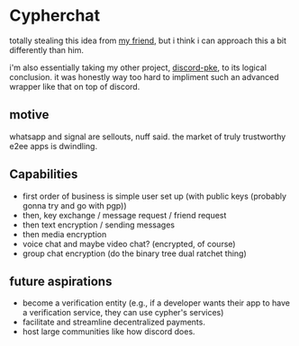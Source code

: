 
# Cypherchat

totally stealing this idea from [my friend](https://github.com/The-Noah), but i think i can approach this a bit differently than him.

i'm also essentially taking my other project, [discord-pke](https://github.com/purplelemons-dev/discord-pke), to its logical conclusion. it was honestly way too hard to impliment such an advanced wrapper like that on top of discord.

## motive

whatsapp and signal are sellouts, nuff said. the market of truly trustworthy e2ee apps is dwindling.

## Capabilities

* first order of business is simple user set up (with public keys (probably gonna try and go with pgp))
* then, key exchange / message request / friend request
* then text encryption / sending messages
* then media encryption
* voice chat and maybe video chat? (encrypted, of course)
* group chat encryption (do the binary tree dual ratchet thing)

## future aspirations

* become a verification entity (e.g., if a developer wants their app to have a verification service, they can use cypher's services)
* facilitate and streamline decentralized payments.
* host large communities like how discord does.
